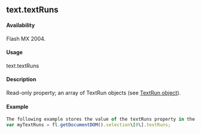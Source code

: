 ## text.textRuns

#### Availability

Flash MX 2004.

#### Usage

text.textRuns

#### Description

Read-only property; an array of TextRun objects (see [TextRun object](#!AdobeDocs/developers-animatesdk-docs/master/TextRun_object/textRun_summary.md)).

#### Example

```javascript
The following example stores the value of the textRuns property in the myTextRuns variable:
var myTextRuns = fl.getDocumentDOM().selection\[0\].textRuns;

```